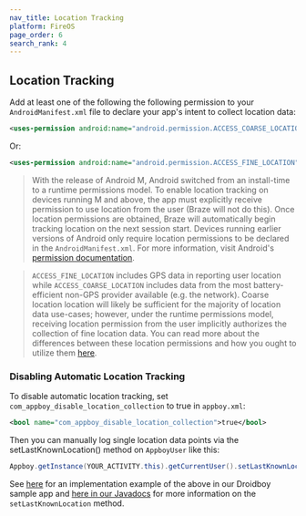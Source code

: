 ```yaml
---
nav_title: Location Tracking
platform: FireOS
page_order: 6
search_rank: 4
---
```

## Location Tracking

Add at least one of the following the following permission to your `AndroidManifest.xml` file to declare your app's intent to collect location data:

```xml
<uses-permission android:name="android.permission.ACCESS_COARSE_LOCATION" />
```
Or:

```xml
<uses-permission android:name="android.permission.ACCESS_FINE_LOCATION" />
```

> With the release of Android M, Android switched from an install-time to a runtime permissions model. To enable location tracking on devices running M and above, the app must explicitly receive permission to use location from the user (Braze will not do this). Once location permissions are obtained, Braze will automatically begin tracking location on the next session start. Devices running earlier versions of Android only require location permissions to be declared in the `AndroidManifest.xml`. For more information, visit Android's [permission documentation][2].

> `ACCESS_FINE_LOCATION` includes GPS data in reporting user location while `ACCESS_COARSE_LOCATION` includes data from the most battery-efficient non-GPS provider available (e.g. the network). Coarse location location will likely be sufficient for the majority of location data use-cases; however, under the runtime permissions model, receiving location permission from the user implicitly authorizes the collection of fine location data. You can read more about the differences between these location permissions and how you ought to utilize them [here][1].

### Disabling Automatic Location Tracking

To disable automatic location tracking, set `com_appboy_disable_location_collection` to true in `appboy.xml`:

```xml
<bool name="com_appboy_disable_location_collection">true</bool>
```

Then you can manually log single location data points via the setLastKnownLocation() method on `AppboyUser` like this:

```java
Appboy.getInstance(YOUR_ACTIVITY.this).getCurrentUser().setLastKnownLocation(LATITUDE_DOUBLE_VALUE, LONGITUDE_DOUBLE_VALUE, ALTITUDE_DOUBLE_VALUE, ACCURACY_DOUBLE_VALUE);
```

See [here][3] for an implementation example of the above in our Droidboy sample app and [here in our Javadocs][4] for more information on the `setLastKnownLocation` method.

[1]: http://developer.android.com/guide/topics/location/strategies.html
[2]: https://developer.android.com/training/permissions/index.html
[3]: https://github.com/Appboy/android-sdk/blob/18ea58f58f84018022b107d42a648f638b137fca/droidboy/src/main/java/com/appboy/sample/PreferencesActivity.java#L73
[4]: https://appboy.github.io/appboy-android-sdk/javadocs/com/appboy/AppboyUser.html#setLastKnownLocation-double-double-java.lang.Double-java.lang.Double-
